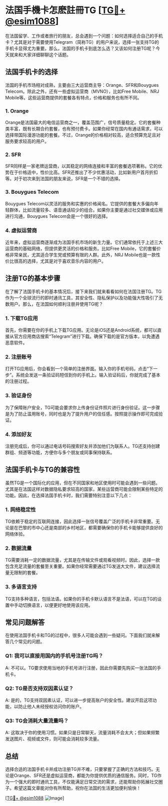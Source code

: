 # 法国手機卡怎麽註冊TG [[TG💪+ @esim1088](https://t.me/s/esim1088)]

在法国留学、工作或者旅行的朋友，总会遇到一个问题：如何选择适合自己的手机卡？尤其是对于需要使用Telegram（简称TG）的用户来说，选择一张支持TG的手机卡显得尤为重要。那么，法国的手机卡到底怎么选？又该如何注册TG呢？今天就来和大家详细聊聊这个话题。

## 法国手机卡的选择

法国的手机市场相对成熟，主要由三大运营商主导：Orange、SFR和Bouygues Telecom。除此之外，还有一些虚拟运营商（MVNO），比如Free Mobile、NRJ Mobile等。这些运营商提供的套餐各有特点，价格和服务也有所不同。

### 1. **Orange**
Orange是法国最大的电信运营商之一，覆盖范围广，信号质量稳定。它的套餐种类丰富，既有长期合约套餐，也有预付费卡。如果你经常在国内有通话需求，可以选择带国际漫游功能的套餐。不过，Orange的价格相对较高，适合预算充足且对服务要求较高的用户。

### 2. **SFR**
SFR同样是一家老牌运营商，以其稳定的网络连接和丰富的套餐选项著称。它的优势在于价格适中，性价比高。SFR还推出了不少优惠活动，比如新用户首月折扣等。对于初次来到法国的朋友来说，SFR是一个不错的选择。

### 3. **Bouygues Telecom**
Bouygues Telecom以灵活的服务和实惠的价格闻名。它提供的套餐大多偏向年轻群体，比如流量较多、语音通话较少的组合。如果你主要是通过社交媒体或应用进行沟通，Bouygues Telecom会是一个很好的选择。

### 4. **虚拟运营商**
近年来，虚拟运营商逐渐成为法国手机市场的新生力量。它们通常依托于上述三大运营商的基础网络，但提供更灵活的价格和服务。比如Free Mobile，它的套餐价格非常亲民，尤其适合学生党或预算有限的人群。此外，NRJ Mobile也是一款性价比很高的选择，尤其是对于喜欢音乐内容的用户。

## 注册TG的基本步骤

在了解了法国手机卡的基本情况后，接下来我们就来看看如何在法国注册TG。TG作为一个全球流行的即时通讯工具，其安全性、隐私保护以及功能强大性吸引了无数用户。那么，在法国如何顺利注册并使用TG呢？

### 1. **下载TG应用**
首先，你需要在你的手机上下载TG应用。无论是iOS还是Android系统，都可以直接从官方应用商店搜索“Telegram”进行下载。确保下载的是官方版本，以免遭遇恶意软件。

### 2. **注册账号**
打开TG应用后，你会看到一个简单的注册界面。输入你的手机号码，点击“下一步”。系统会发送一条验证码短信到你的手机上。输入验证码后，你就完成了基本的注册过程。

### 3. **验证身份**
为了保障账户安全，TG可能会要求你上传身份证件照片进行身份验证。这一步骤是为了防止滥用账号，同时也是为了提升用户的信任感。按照提示操作即可完成验证。

### 4. **添加好友**
注册完成后，你可以通过电话号码搜索好友并添加他们为联系人。TG还支持创建群组、频道等功能，方便你与多个朋友或同事保持联系。

## 法国手机卡与TG的兼容性

虽然TG是一个国际化的应用，但在不同国家和地区使用时可能会遇到一些问题。尤其是在法国这样对数据隐私要求较高的国家，某些运营商可能会限制某些特定的功能。因此，在选择法国手机卡时，我们需要特别注意以下几点：

### 1. **网络稳定性**
TG依赖于稳定的互联网连接，因此选择一张信号覆盖广泛的手机卡非常重要。无论是在巴黎的市中心还是南部的乡村地区，都需要确保你的手机卡能够提供良好的网络体验。

### 2. **数据流量**
TG需要消耗一定的数据流量，尤其是在传输文件或观看视频时。因此，选择一款包含充足流量的套餐至关重要。如果你经常需要通过TG发送大文件，建议选择流量无限制的套餐。

### 3. **多语言支持**
TG支持多种语言，包括法语。如果你的手机卡默认语言不是法语，可以在TG的设置中手动切换语言，以便更好地使用该应用。

## 常见问题解答

在使用法国手机卡和TG的过程中，很多人可能会遇到一些疑问。下面我们就来解答几个常见的问题。

### Q1: 我可以直接用国内的手机号注册TG吗？
A: 不可以。TG要求使用当地的手机号进行注册，因此你需要先购买一张法国的手机卡。

### Q2: TG是否支持双因素认证？
A: 是的，TG支持双因素认证，可以进一步提高账户的安全性。建议开启这项功能，以防止他人未经授权访问你的账户。

### Q3: TG会消耗大量流量吗？
A: 这取决于你的使用习惯。如果只是日常聊天，流量消耗不会太大；但如果频繁发送图片、视频或文件，则可能会消耗较多流量。

## 总结

选择合适的法国手机卡并成功注册TG并不难，只要掌握了正确的方法和技巧。无论是Orange、SFR还是虚拟运营商，都能为你提供优质的通信服务。同时，TG作为一个强大的即时通讯工具，不仅能满足日常交流的需求，还能帮助你拓展社交圈子。希望这篇文章能对你有所帮助，祝你在法国的生活更加便利愉快！

[[TG💪+ @esim1088](https://t.me/s/esim1088) ![Image](https://i.postimg.cc/4NQfJmqS/Snipaste-2025-05-13-00-14-12.png)]
